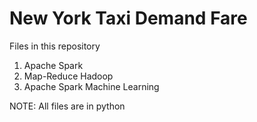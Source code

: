 # New York Taxi Demand Fare

Files in this repository

1. Apache Spark
2. Map-Reduce Hadoop
3. Apache Spark Machine Learning 

NOTE: All files are in python